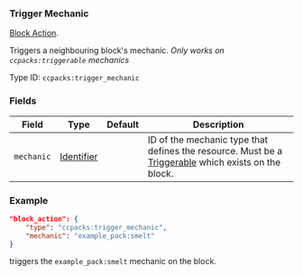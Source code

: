### Trigger Mechanic

[Block Action](../block_actions.md).

Triggers a neighbouring block's mechanic. *Only works on `ccpacks:triggerable` mechanics*

Type ID: `ccpacks:trigger_mechanic`

### Fields

Field  | Type | Default | Description
-------|------|---------|-------------
`mechanic` | [Identifier](../data_types/identifier.md) |  | ID of the mechanic type that defines the resource. Must be a [Triggerable](../mechanic_types/triggerable.md) which exists on the block.

### Example
```json
"block_action": {
  	"type": "ccpacks:trigger_mechanic",
	"mechanic": "example_pack:smelt"
}
```
triggers the `example_pack:smelt` mechanic on the block.
